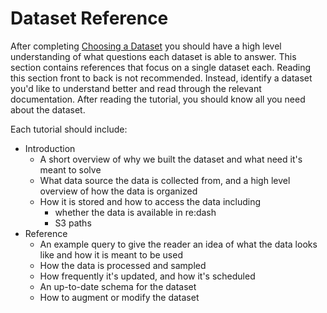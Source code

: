 # Dataset Reference

After completing [Choosing a Dataset](../concepts/choosing_a_dataset.md)
you should have a high level understanding of what questions each dataset is able to answer.
This section contains references that focus on a single dataset each.
Reading this section front to back is not recommended.
Instead, identify a dataset you'd like to understand better and read through
the relevant documentation.
After reading the tutorial, you should know all you need about the dataset.

Each tutorial should include:

* Introduction
  * A short overview of why we built the dataset and what need it's meant to solve
  * What data source the data is collected from,
    and a high level overview of how the data is organized
  * How it is stored and how to access the data including
    * whether the data is available in re:dash
    * S3 paths
* Reference
  * An example query to give the reader an idea of what the data looks like
    and how it is meant to be used
  * How the data is processed and sampled
  * How frequently it's updated, and how it's scheduled
  * An up-to-date schema for the dataset
  * How to augment or modify the dataset
